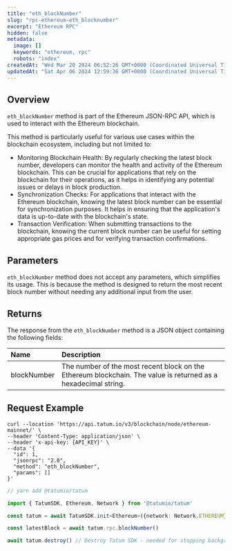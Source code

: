 ```yaml
---
title: "eth_blockNumber"
slug: "rpc-ethereum-eth_blocknumber"
excerpt: "Ethereum RPC"
hidden: false
metadata: 
  image: []
  keywords: "ethereum, rpc"
  robots: "index"
createdAt: "Wed Mar 20 2024 06:52:26 GMT+0000 (Coordinated Universal Time)"
updatedAt: "Sat Apr 06 2024 12:59:36 GMT+0000 (Coordinated Universal Time)"
---
```

## Overview

`eth_blockNumber` method is part of the Ethereum JSON-RPC API, which is used to interact with the Ethereum blockchain. 

This method is particularly useful for various use cases within the blockchain ecosystem, including but not limited to:

- Monitoring Blockchain Health: By regularly checking the latest block number, developers can monitor the health and activity of the Ethereum blockchain. This can be crucial for applications that rely on the blockchain for their operations, as it helps in identifying any potential issues or delays in block production.
- Synchronization Checks: For applications that interact with the Ethereum blockchain, knowing the latest block number can be essential for synchronization purposes. It helps in ensuring that the application's data is up-to-date with the blockchain's state.
- Transaction Verification: When submitting transactions to the blockchain, knowing the current block number can be useful for setting appropriate gas prices and for verifying transaction confirmations.

## Parameters

 `eth_blockNumber` method does not accept any parameters, which simplifies its usage. This is because the method is designed to return the most recent block number without needing any additional input from the user.

## Returns

The response from the `eth_blockNumber` method is a JSON object containing the following fields:

| Name        | Description                                                                                                    |
| :---------- | :------------------------------------------------------------------------------------------------------------- |
| blockNumber | The number of the most recent block on the Ethereum blockchain. The value is returned as a hexadecimal string. |

## Request Example

```curl cURL
curl --location 'https://api.tatum.io/v3/blockchain/node/ethereum-mainnet/' \
--header 'Content-Type: application/json' \
--header 'x-api-key: {API_KEY}' \
--data '{
  "id": 1,
  "jsonrpc": "2.0",
  "method": "eth_blockNumber",
  "params": []
}'
```
```typescript JS SDK
// yarn add @tatumio/tatum

import { TatumSDK, Ethereum, Network } from '@tatumio/tatum'

const tatum = await TatumSDK.init<Ethereum>({network: Network.ETHEREUM})

const latestBlock = await tatum.rpc.blockNumber()

await tatum.destroy() // Destroy Tatum SDK - needed for stopping background jobs
```
